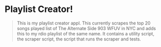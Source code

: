Playlist Creator!
====================

> This is my playlist creator appl.  This currently scrapes the top 20 songs played list of The Alternate
Side 903 WFUV in NYC and adds this to my rdio playlist of the same name.  It contains a utility script, the scraper script,
the script that runs the scraper and tests.